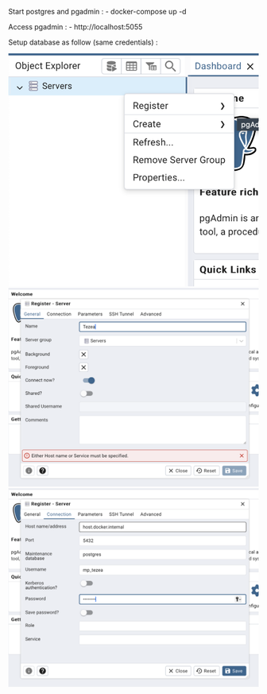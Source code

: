 Start postgres and pgadmin :
    - docker-compose up -d

Access pgadmin : 
    - http://localhost:5055


Setup database as follow (same credentials) :

![1](/img/1.png)
![2](/img/2.png)
![3](/img/3.png)